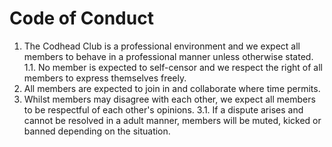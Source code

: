 # Code of Conduct

1. The Codhead Club is a professional environment and we expect all members to behave in a professional manner unless otherwise stated.
    1.1. No member is expected to self-censor and we respect the right of all members to express themselves freely.
2. All members are expected to join in and collaborate where time permits.
3. Whilst members may disagree with each other, we expect all members to be respectful of each other's opinions.
    3.1. If a dispute arises and cannot be resolved in a adult manner, members will be muted, kicked or banned depending on the situation.

